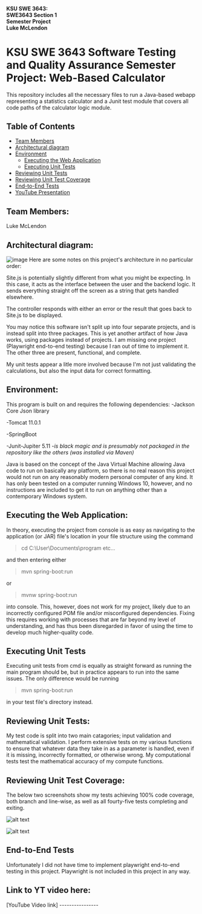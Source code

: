 #### KSU SWE 3643:<br/>SWE3643 Section 1<br/>Semester Project<br/>Luke McLendon

# KSU SWE 3643 Software Testing and Quality Assurance Semester Project: Web-Based Calculator
This repository includes all the necessary files to run a Java-based webapp representing a statistics calculator and a Junit test module that covers all code paths of the calculator logic module.

## Table of Contents
- [Team Members](#team-members)
- [Architectural diagram](#architectural-diagram)
- [Environment](#environment)
  - [Executing the Web Application](#Executing-the-Web-Application)
  - [Executing Unit Tests](#executing-unit-tests)
- [Reviewing Unit Tests](#Reviewing-Unit-Tests)
- [Reviewing Unit Test Coverage](#Reviewing-Unit-Test-Coverage)
- [End-to-End Tests](#End-to-end-tests)
- [YouTube Presentation](#Link-to-YT-video-here)

## Team Members:
Luke McLendon

## Architectural diagram:

![image](https://github.com/user-attachments/assets/544ae207-c1a6-4906-aa2b-b4455095f0b2)
Here are some notes on this project's architecture in no particular order:

Site.js is potentially slightly different from what you might be expecting. In this case,  it acts as the interface between the user and the backend logic. It sends everything straight off the screen as a string that gets handled elsewhere.

The controller responds with either an error or the result that goes back to Site.js to be displayed.

You may notice this software isn't split up into four separate projects, and is instead split into three packages. This is yet another artifact of how Java works, using packages instead of projects. I am missing one project (Playwright end-to-end testing) because I ran out of time to implement it. The other three are present, functional, and complete.

My unit tests appear a litle more involved because I'm not just validating the calculations, but also the input data for correct formatting.

## Environment:
This program is built on and requires the following dependencies:
-Jackson Core Json library 

-Tomcat 11.0.1

-SpringBoot 

-Junit-Jupiter 5.11
  -*is black magic and is presumably not packaged in the repository like the others (was installed via Maven)*

Java is based on the concept of the Java Virtual Machine allowing Java code to run on basically any platform, so there is no real reason this project would not run on any reasonably modern personal computer of any kind. It has only been tested on a computer running Windows 10, however, and no instructions are included to get it to run on anything other than a contemporary Windows system.

## Executing the Web Application:
In theory, executing the project from console is as easy as navigating to the application (or JAR) file's location in your file structure using the command
>cd C:\User\Documents\program etc...

and then entering either
>mvn spring-boot:run

or
>mvnw spring-boot:run

into console.
This, however, does not work for my project, likely due to an incorrectly configured POM file and/or misconfigured dependencies. Fixing this requires working with processes that are far beyond my level of understanding, and has thus been disregarded in favor of using the time to develop much higher-quality code.


## Executing Unit Tests
Executing unit tests from cmd is equally as straight forward as running the main program should be, but in practice appears to run into the same issues. The only difference would be running
>mvn spring-boot:run

in your test file's directory instead.


## Reviewing Unit Tests:
My test code is split into two main catagories; input validation and mathematical validation. I perform extensive tests on my various functions to ensure that whatever data they take in as a parameter is handled, even if it is missing, incorrectly formatted, or otherwise wrong. My computational tests test the mathematical accuracy of my compute functions.


## Reviewing Unit Test Coverage:
The below two screenshots show my tests achieving 100% code coverage, both branch and line-wise, as well as all fourty-five tests completing and exiting.

![alt text](https://github.com/user-attachments/assets/99fb1ee9-5ae9-4493-a1a4-27d8d5ab119b)

![alt text](https://github.com/user-attachments/assets/9f643f68-303c-48ad-8acf-b37ec48d0a5c)


## End-to-End Tests
Unfortunately I did not have time to implement playwright end-to-end testing in this project. Playwright is not included in this project in any way.



## Link to YT video here:
[YouTube Video link] ----------------
